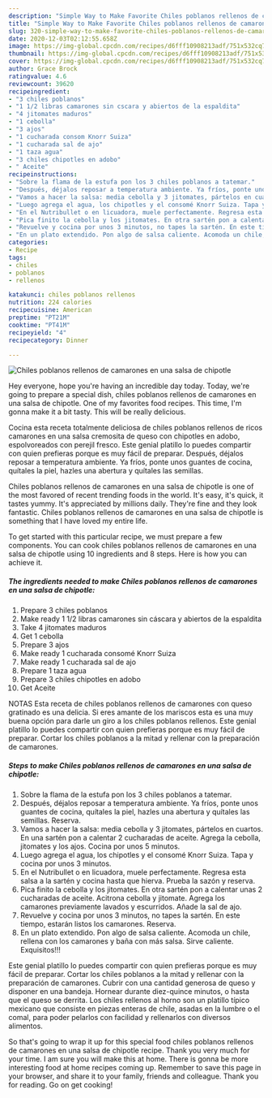 ```yaml
---
description: "Simple Way to Make Favorite Chiles poblanos rellenos de camarones en una salsa de chipotle"
title: "Simple Way to Make Favorite Chiles poblanos rellenos de camarones en una salsa de chipotle"
slug: 320-simple-way-to-make-favorite-chiles-poblanos-rellenos-de-camarones-en-una-salsa-de-chipotle
date: 2020-12-03T02:12:55.658Z
image: https://img-global.cpcdn.com/recipes/d6fff10908213adf/751x532cq70/chiles-poblanos-rellenos-de-camarones-en-una-salsa-de-chipotle-foto-principal.jpg
thumbnail: https://img-global.cpcdn.com/recipes/d6fff10908213adf/751x532cq70/chiles-poblanos-rellenos-de-camarones-en-una-salsa-de-chipotle-foto-principal.jpg
cover: https://img-global.cpcdn.com/recipes/d6fff10908213adf/751x532cq70/chiles-poblanos-rellenos-de-camarones-en-una-salsa-de-chipotle-foto-principal.jpg
author: Grace Brock
ratingvalue: 4.6
reviewcount: 39620
recipeingredient:
- "3 chiles poblanos"
- "1 1/2 libras camarones sin cscara y abiertos de la espaldita"
- "4 jitomates maduros"
- "1 cebolla"
- "3 ajos"
- "1 cucharada consom Knorr Suiza"
- "1 cucharada sal de ajo"
- "1 taza agua"
- "3 chiles chipotles en adobo"
- " Aceite"
recipeinstructions:
- "Sobre la flama de la estufa pon los 3 chiles poblanos a tatemar."
- "Después, déjalos reposar a temperatura ambiente. Ya fríos, ponte unos guantes de cocina, quítales la piel, hazles una abertura y quítales las semillas. Reserva."
- "Vamos a hacer la salsa: media cebolla y 3 jitomates, pártelos en cuartos. En una sartén pon a calentar 2 cucharadas de aceite. Agrega la cebolla, jitomates y los ajos. Cocina por unos 5 minutos."
- "Luego agrega el agua, los chipotles y el consomé Knorr Suiza. Tapa y cocina por unos 3 minutos."
- "En el Nutribullet o en licuadora, muele perfectamente. Regresa esta salsa a la sartén y cocina hasta que hierva. Prueba la sazón y reserva."
- "Pica finito la cebolla y los jitomates. En otra sartén pon a calentar unas 2 cucharadas de aceite. Acitrona cebolla y jitomate. Agrega los camarones previamente lavados y escurridos. Añade la sal de ajo."
- "Revuelve y cocina por unos 3 minutos, no tapes la sartén. En este tiempo, estarán listos los camarones. Reserva."
- "En un plato extendido. Pon algo de salsa caliente. Acomoda un chile, rellena con los camarones y baña con más salsa. Sirve caliente. Exquisitos!!!"
categories:
- Recipe
tags:
- chiles
- poblanos
- rellenos

katakunci: chiles poblanos rellenos 
nutrition: 224 calories
recipecuisine: American
preptime: "PT21M"
cooktime: "PT41M"
recipeyield: "4"
recipecategory: Dinner

---
```



![Chiles poblanos rellenos de camarones en una salsa de chipotle](https://img-global.cpcdn.com/recipes/d6fff10908213adf/751x532cq70/chiles-poblanos-rellenos-de-camarones-en-una-salsa-de-chipotle-foto-principal.jpg)

Hey everyone, hope you're having an incredible day today. Today, we're going to prepare a special dish, chiles poblanos rellenos de camarones en una salsa de chipotle. One of my favorites food recipes. This time, I'm gonna make it a bit tasty. This will be really delicious.

Cocina esta receta totalmente deliciosa de chiles poblanos rellenos de ricos camarones en una salsa cremosita de queso con chipotles en adobo, espolvoreados con perejil fresco. Este genial platillo lo puedes compartir con quien prefieras porque es muy fácil de preparar. Después, déjalos reposar a temperatura ambiente. Ya fríos, ponte unos guantes de cocina, quítales la piel, hazles una abertura y quítales las semillas.

Chiles poblanos rellenos de camarones en una salsa de chipotle is one of the most favored of recent trending foods in the world. It's easy, it's quick, it tastes yummy. It's appreciated by millions daily. They're fine and they look fantastic. Chiles poblanos rellenos de camarones en una salsa de chipotle is something that I have loved my entire life.


To get started with this particular recipe, we must prepare a few components. You can cook chiles poblanos rellenos de camarones en una salsa de chipotle using 10 ingredients and 8 steps. Here is how you can achieve it.

<!--inarticleads1-->

##### The ingredients needed to make Chiles poblanos rellenos de camarones en una salsa de chipotle:

1. Prepare 3 chiles poblanos
1. Make ready 1 1/2 libras camarones sin cáscara y abiertos de la espaldita
1. Take 4 jitomates maduros
1. Get 1 cebolla
1. Prepare 3 ajos
1. Make ready 1 cucharada consomé Knorr Suiza
1. Make ready 1 cucharada sal de ajo
1. Prepare 1 taza agua
1. Prepare 3 chiles chipotles en adobo
1. Get  Aceite


NOTAS Esta receta de chiles poblanos rellenos de camarones con queso gratinado es una delicia. Si eres amante de los mariscos esta es una muy buena opción para darle un giro a los chiles poblanos rellenos. Este genial platillo lo puedes compartir con quien prefieras porque es muy fácil de preparar. Cortar los chiles poblanos a la mitad y rellenar con la preparación de camarones. 

<!--inarticleads2-->

##### Steps to make Chiles poblanos rellenos de camarones en una salsa de chipotle:

1. Sobre la flama de la estufa pon los 3 chiles poblanos a tatemar.
1. Después, déjalos reposar a temperatura ambiente. Ya fríos, ponte unos guantes de cocina, quítales la piel, hazles una abertura y quítales las semillas. Reserva.
1. Vamos a hacer la salsa: media cebolla y 3 jitomates, pártelos en cuartos. En una sartén pon a calentar 2 cucharadas de aceite. Agrega la cebolla, jitomates y los ajos. Cocina por unos 5 minutos.
1. Luego agrega el agua, los chipotles y el consomé Knorr Suiza. Tapa y cocina por unos 3 minutos.
1. En el Nutribullet o en licuadora, muele perfectamente. Regresa esta salsa a la sartén y cocina hasta que hierva. Prueba la sazón y reserva.
1. Pica finito la cebolla y los jitomates. En otra sartén pon a calentar unas 2 cucharadas de aceite. Acitrona cebolla y jitomate. Agrega los camarones previamente lavados y escurridos. Añade la sal de ajo.
1. Revuelve y cocina por unos 3 minutos, no tapes la sartén. En este tiempo, estarán listos los camarones. Reserva.
1. En un plato extendido. Pon algo de salsa caliente. Acomoda un chile, rellena con los camarones y baña con más salsa. Sirve caliente. Exquisitos!!!


Este genial platillo lo puedes compartir con quien prefieras porque es muy fácil de preparar. Cortar los chiles poblanos a la mitad y rellenar con la preparación de camarones. Cubrir con una cantidad generosa de queso y disponer en una bandeja. Hornear durante diez-quince minutos, o hasta que el queso se derrita. Los chiles rellenos al horno son un platillo típico mexicano que consiste en piezas enteras de chile, asadas en la lumbre o el comal, para poder pelarlos con facilidad y rellenarlos con diversos alimentos. 

So that's going to wrap it up for this special food chiles poblanos rellenos de camarones en una salsa de chipotle recipe. Thank you very much for your time. I am sure you will make this at home. There is gonna be more interesting food at home recipes coming up. Remember to save this page in your browser, and share it to your family, friends and colleague. Thank you for reading. Go on get cooking!
